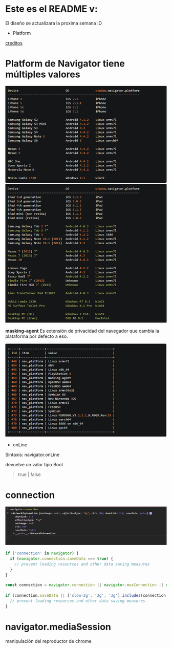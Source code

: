 # Este es el README v:

El diseño se actualizara la proxima semana :D

- Platform

[creditos](https://stackoverflow.com/questions/19877924/what-is-the-list-of-possible-values-for-navigator-platform-as-of-today)

# Platform de Navigator tiene múltiples valores

![Values](/images/platform1.png)
![Values](/images/platform2.png)


**masking-agent** Es extensión de privacidad del navegador que cambia la plataforma por defecto a eso.

![Values](/images/platform3.png)

- onLine

Sintaxis: navigator.onLine

devuelve un valor tipo Bool

> true | false

# connection

![XD](/images/connection.png)

```javascript
if ('connection' in navigator) {
  if (navigator.connection.saveData === true) {
    // prevent loading resources and other data saving measures
  }
}
```

```javascript
const connection = navigator.connection || navigator.mozConnection || navigator.webkitConnection || {};

if (connection.saveData || ['slow-2g', '2g', '3g'].includes(connection.effectiveType)) {
  // prevent loading resources and other data saving measures
}
```

# navigator.mediaSession

manipulación del reproductor de chrome
